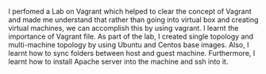 I perfomed a Lab on Vagrant which helped to clear the concept of Vagrant and made me understand that rather than going into virtual box and creating virtual machines, we can accomplish this by using vagrant. I learnt the importance of Vagrant file. 
As part of the lab, I created single topology and multi-machine topology by using Ubuntu and Centos base images. Also, I learnt how to sync folders between host and guest machine. Furthermore, I learnt how to install Apache server into the machine and ssh into it. 

